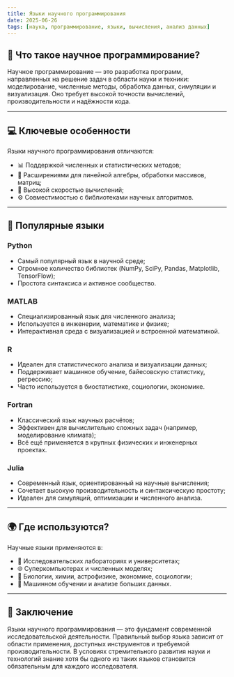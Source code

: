 ```yaml
---
title: Языки научного программирования
date: 2025-06-26
tags: [наука, программирование, языки, вычисления, анализ данных]
---
```


## 🔬 Что такое научное программирование?

Научное программирование — это разработка программ, направленных на решение задач в области науки и техники: моделирование, численные методы, обработка данных, симуляции и визуализация. Оно требует высокой точности вычислений, производительности и надёжности кода.

---

## 💻 Ключевые особенности

Языки научного программирования отличаются:

- 📊 Поддержкой численных и статистических методов;
- 🧠 Расширениями для линейной алгебры, обработки массивов, матриц;
- 🚀 Высокой скоростью вычислений;
- ⚙️ Совместимостью с библиотеками научных алгоритмов.

---

## 🧰 Популярные языки

### Python

- Самый популярный язык в научной среде;
- Огромное количество библиотек (NumPy, SciPy, Pandas, Matplotlib, TensorFlow);
- Простота синтаксиса и активное сообщество.

### MATLAB

- Специализированный язык для численного анализа;
- Используется в инженерии, математике и физике;
- Интерактивная среда с визуализацией и встроенной математикой.

### R

- Идеален для статистического анализа и визуализации данных;
- Поддерживает машинное обучение, байесовскую статистику, регрессию;
- Часто используется в биостатистике, социологии, экономике.

### Fortran

- Классический язык научных расчётов;
- Эффективен для вычислительно сложных задач (например, моделирование климата);
- Всё ещё применяется в крупных физических и инженерных проектах.

### Julia

- Современный язык, ориентированный на научные вычисления;
- Сочетает высокую производительность и синтаксическую простоту;
- Идеален для симуляций, оптимизации и численного анализа.

---

## 🌍 Где используются?

Научные языки применяются в:

- 🧪 Исследовательских лабораториях и университетах;
- 🌐 Суперкомпьютерах и численных моделях;
- 🧬 Биологии, химии, астрофизике, экономике, социологии;
- 🧠 Машинном обучении и анализе больших данных.

---

## 📌 Заключение

Языки научного программирования — это фундамент современной исследовательской деятельности. Правильный выбор языка зависит от области применения, доступных инструментов и требуемой производительности. В условиях стремительного развития науки и технологий знание хотя бы одного из таких языков становится обязательным для каждого исследователя.

